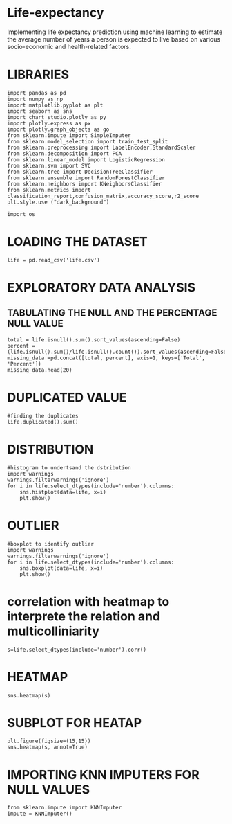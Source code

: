# Life-expectancy
Implementing life expectancy prediction using machine learning to estimate the average number of years a person is expected to live based on various socio-economic and health-related factors.

# LIBRARIES
```
import pandas as pd
import numpy as np
import matplotlib.pyplot as plt
import seaborn as sns
import chart_studio.plotly as py
import plotly.express as px
import plotly.graph_objects as go
from sklearn.impute import SimpleImputer
from sklearn.model_selection import train_test_split
from sklearn.preprocessing import LabelEncoder,StandardScaler
from sklearn.decomposition import PCA
from sklearn.linear_model import LogisticRegression
from sklearn.svm import SVC
from sklearn.tree import DecisionTreeClassifier
from sklearn.ensemble import RandomForestClassifier
from sklearn.neighbors import KNeighborsClassifier
from sklearn.metrics import classification_report,confusion_matrix,accuracy_score,r2_score
plt.style.use ("dark_background")

import os
```
# LOADING THE DATASET
```
life = pd.read_csv('life.csv')
```
# EXPLORATORY DATA ANALYSIS
## TABULATING THE NULL AND THE PERCENTAGE NULL VALUE 
```
total = life.isnull().sum().sort_values(ascending=False)
percent = (life.isnull().sum()/life.isnull().count()).sort_values(ascending=False)
missing_data =pd.concat([total, percent], axis=1, keys=['Total', 'Percent'])
missing_data.head(20)
```
# DUPLICATED VALUE
```
#finding the duplicates
life.duplicated().sum()
```
# DISTRIBUTION
```
#histogram to undertsand the dstribution
import warnings
warnings.filterwarnings('ignore')
for i in life.select_dtypes(include='number').columns:
    sns.histplot(data=life, x=i)
    plt.show()
```
# OUTLIER
```
#boxplot to identify outlier
import warnings
warnings.filterwarnings('ignore')
for i in life.select_dtypes(include='number').columns:
    sns.boxplot(data=life, x=i)
    plt.show()
```
# correlation with heatmap to interprete the relation and multicolliniarity
```
s=life.select_dtypes(include='number').corr()
```

# HEATMAP
```
sns.heatmap(s)
```
# SUBPLOT FOR HEATAP
```
plt.figure(figsize=(15,15))
sns.heatmap(s, annot=True)
```
# IMPORTING KNN IMPUTERS FOR NULL VALUES
```
from sklearn.impute import KNNImputer
impute = KNNImputer()
```
